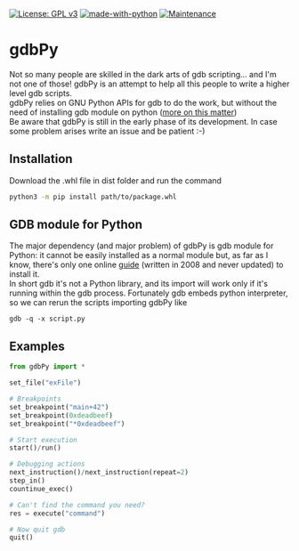 [![License: GPL v3](https://img.shields.io/github/license/MarcoBalossini/gdbPy)](https://www.gnu.org/licenses/gpl-3.0)
[![made-with-python](https://img.shields.io/badge/Made%20with-Python-1f425f.svg)](https://www.python.org/)
[![Maintenance](https://img.shields.io/badge/Maintained%3F-yes-green.svg)](https://github.com/MarcoBalossini/gdbPy/graphs/commit-activity)

# gdbPy
Not so many people are skilled in the dark arts of gdb scripting... and I'm not one of those!
gdbPy is an attempt to help all this people to write a higher level gdb scripts.<br>
gdbPy relies on GNU Python APIs for gdb to do the work, but without the need of installing gdb module on python ([more on this matter](#gdb-module-for-python))<br>
Be aware that gdbPy is still in the early phase of its development. In case some problem arises write an issue and be patient :-)

## Installation
Download the .whl file in dist folder and run the command
```bash
python3 -m pip install path/to/package.whl
```

## GDB module for Python
The major dependency (and major problem) of gdbPy is gdb module for Python: it cannot be easily installed as a normal module but, as far as I know, there's only one online [guide](http://tromey.com/blog/?p=494) (written in 2008 and never updated) to install it.<br>
In short gdb it's not a Python library, and its import will work only if it's running within the gdb process.
Fortunately gdb embeds python interpreter, so we can rerun the scripts importing gdbPy like 
```
gdb -q -x script.py
```

## Examples
```python
from gdbPy import *

set_file("exFile")

# Breakpoints
set_breakpoint("main+42")
set_breakpoint(0xdeadbeef)
set_breakpoint("*0xdeadbeef")

# Start execution
start()/run()

# Debugging actions
next_instruction()/next_instruction(repeat=2)
step_in()
countinue_exec()

# Can't find the command you need?
res = execute("command")

# Now quit gdb
quit()
```